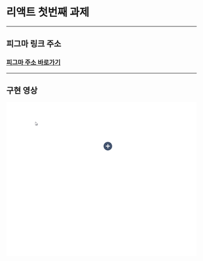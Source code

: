 # 리액트 첫번째 과제
---

## 피그마 링크 주소

### [피그마 주소 바로가기](https://www.figma.com/file/UR9d0fgPT0Gbba2fZ2fB86/%EC%95%84%ED%86%A0%EB%AF%B9-%EC%BB%B4%ED%8F%AC%EB%84%8C%ED%8A%B8?type=design&node-id=0%3A1&mode=design&t=sRBIZsYdjpHvaKNt-1)

---
## 구현 영상

<img src='./src/assets/clickVD.gif'>


